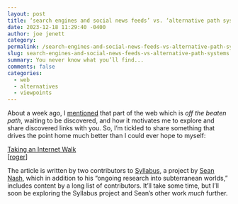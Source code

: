 ```yaml
---
layout: post
title: ‘search engines and social news feeds’ vs. ‘alternative path systems’
date: 2023-12-18 11:29:40 -0400
author: joe jenett
category: 
permalink: /search-engines-and-social-news-feeds-vs-alternative-path-systems/
slug: search-engines-and-social-news-feeds-vs-alternative-path-systems
summary: You never know what you’ll find...
comments: false
categories:
  - web
  - alternatives
  - viewpoints
---
```

<p>
About a week ago, I <a href="https://iwebthings.joejenett.com/linkylove-inspired-12-10-23/">mentioned</a> that part of the web which is <em>off the beaten path</em>, waiting to be discovered, and how it motivates me to explore and share discovered links with you. So, I’m tickled to share something that drives the point home much better than I could ever hope to myself:
</p>
<p>
<a title="Taking an Internet Walk – Syllabus" href="https://syllabusproject.org/syllabus-for-taking-an-internet-walk/">Taking an Internet Walk</a><br>[<a href="https://pinboard.in/u:roger">roger</a>]
</p>
<p>
The article is written by two contributors to <a title="Syllabus" href="https://syllabusproject.org/">Syllabus</a>, a project by <a title="Sean Nash" href="https://senash.com/">Sean Nash</a>, which in addition to his “ongoing research into subterranean worlds,” includes content by a long list of contributors. It’ll take some time, but I’ll soon be exploring the Syllabus project and Sean’s other work <em>much</em> further.
</p>






<a href="https://brid.gy/publish/mastodon"></a>